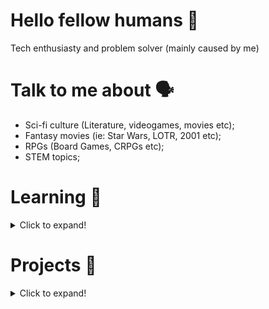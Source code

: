 # Hello fellow humans 🖖
Tech enthusiasty and problem solver (mainly caused by me)

# Talk to me about 🗣️
- Sci-fi culture (Literature, videogames, movies etc); 
- Fantasy movies (ie: Star Wars, LOTR, 2001 etc);
- RPGs (Board Games, CRPGs etc);
- STEM topics;

# Learning 🌱
<details>
  <summary>Click to expand!</summary><br>
  <img width=64 src="https://cdn.jsdelivr.net/gh/devicons/devicon/icons/python/python-original.svg" />
  <img width=64 src="https://cdn.jsdelivr.net/gh/devicons/devicon/icons/javascript/javascript-plain.svg" />
  <img width=64 src="https://cdn.jsdelivr.net/gh/devicons/devicon/icons/css3/css3-original.svg" />
	<img width=64 src="https://cdn.jsdelivr.net/gh/devicons/devicon/icons/html5/html5-original.svg" />
  <img width=64 src="https://cdn.jsdelivr.net/gh/devicons/devicon/icons/cplusplus/cplusplus-plain.svg" />
</details>

# Projects 📂
<details>
  <summary>Click to expand!</summary>

  `~` -> Work in Progress
  
  ### Python
  - [ManimCE](https://github.com/ManimCommunity/manim) &nbsp;*just contributor*
  - [Manim Animations](https://github.com/lucasricci/manim-projects)

  ### JavaScript
  - [Personal Site](https://github.com/lucasricci/homepage)
  - `~` [Periodic Table](https://www.lucas-ricci.com/ptable)
  - `~` [Artoo Discord Bot](https://github.com/lucasricci/artoo-bot)

  ### Themes
  - [Ballerini Theme](https://github.com/Ballerini-Theme)
    - [Firefox](https://github.com/Ballerini-Theme/firefox)
    - [Chrome](https://github.com/Ballerini-Theme/chrome)
    - [Vivaldi](https://github.com/Ballerini-Theme/vivaldi)
    - [Windows Terminal](https://github.com/Ballerini-Theme/windows-terminal)
  - [Ardósia Firefox](https://addons.mozilla.org/pt-BR/firefox/addon/ard%C3%B3sia/)
</details>
